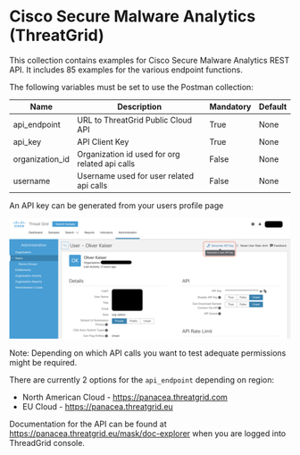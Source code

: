 # Cisco Secure Malware Analytics (ThreatGrid)

This collection contains examples for Cisco Secure Malware Analytics REST API. It includes 85 examples for the various endpoint functions.

The following variables must be set to use the Postman collection:

| Name            | Description                                    | Mandatory | Default |
| --------------- | ---------------------------------------------- | --------- | ------- |
| api_endpoint    | URL to ThreatGrid Public Cloud API             | True      | None    |
| api_key         | API Client Key                                 | True      | None    |
| organization_id | Organization id used for org related api calls | False     | None    |
| username        | Username used for user related api calls       | False     | None    |

An API key can be generated from your users profile page 

![threagrid-api-key](img/threagrid-api-key.png)

Note: Depending on which API calls you want to test adequate permissions might be required.

There are currently 2 options for the `api_endpoint` depending on region:

- North American Cloud - https://panacea.threatgrid.com
- EU Cloud - https://panacea.threatgrid.eu

Documentation for the API can be found at https://panacea.threatgrid.eu/mask/doc-explorer when you are logged into ThreadGrid console.

